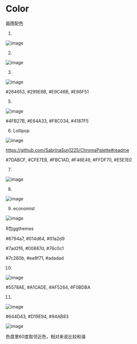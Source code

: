 # Color
画图配色

1.
![image](https://github.com/Cooper1023/Color/assets/88606843/326b391f-7e01-4865-9b31-4fa145994a65)

2. 
![image](https://github.com/Cooper1023/Color/assets/88606843/2db81292-45ec-4975-b5f7-2a69482005f0)

3. 
![image](https://github.com/Cooper1023/Color/assets/88606843/805d8443-da2e-42d8-8a3b-8d8352fec9a5)

#264653, #299E8B, #E9C46B, #E66F51

5.
![image](https://github.com/Cooper1023/Color/assets/88606843/dd5ce2d4-d612-4f45-b27b-0551a4802806)

#4FB27B, #E64A33, #F8C034, #4187F5

6. Lollipop
   
![image](https://github.com/Cooper1023/Color/assets/88606843/cb0f6230-3199-4167-9124-e1bd45bb00c8)

https://github.com/SabrinaSun1225/ChromaPalette#readme

#7DABCF, #CFE7EB, #FBC1AD, #F46E49, #FFDF70, #E5E1E0

7.
![image](https://github.com/Cooper1023/Color/assets/88606843/d382fa16-3f1c-4adb-bc57-84770fd2ca7b)

8.
![image](https://github.com/Cooper1023/Color/assets/88606843/fc85b7d0-bf40-4db1-97d6-63f83509ef41)

9. economist
    
![image](https://github.com/Cooper1023/Color/assets/88606843/e60b09d4-d172-4531-b0e9-0ac89ea82ed3)

R包ggthemes

#6794a7, #014d64, #01a2d9

#7ad2f6, #00887d, #76c0c1

#7c260b, #ee8f71, #adadad

10. 


![image](https://github.com/Cooper1023/Color/assets/88606843/d1abbf8a-5d36-4f28-8f46-f10f63716ddf)

#5578AE, #A1CADE, #AF5264, #F0BDBA

11.

![image](https://github.com/Cooper1023/Color/assets/88606843/caf68be2-5eb2-49f5-a732-8829579f93af)

#644D43, #D19E94, #94AB83

![image](https://github.com/Cooper1023/Color/assets/88606843/04c5011c-c08a-4947-bc26-e2994d2fa515)

色盘里60度取邻近色，相对来说比较和谐
